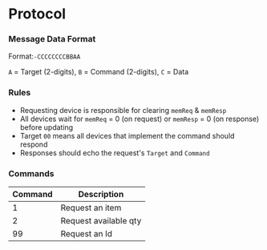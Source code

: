 # Protocol

### Message Data Format
Format:`-CCCCCCCCBBAA`

`A` = Target (2-digits),
`B` = Command (2-digits),
`C` = Data

### Rules
* Requesting device is responsible for clearing `memReq` & `memResp`
* All devices wait for `memReq` = 0 (on request) or `memResp` = 0 (on response) before updating
* Target `00` means all devices that implement the command should respond
* Responses should echo the request's `Target` and `Command`

### Commands
| Command | Description           |
|---------|-----------------------|
| 1       | Request an item       |
| 2       | Request available qty |
| 99      | Request an Id         |
